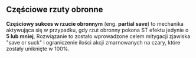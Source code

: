 ## Częściowe rzuty obronne

**Częściowy sukces w rzucie obronnym** (eng. **partial save**) to mechanika aktywująca się w przypadku, gdy rzut obronny pokona ST efektu jedynie o **5 lub mniej**, Rozwiązanie to zostało wprowadzone celem mitygacji zjawiska "save or suck" i ograniczenie ilości akcji zmarnowanych na czary, które zostały uniknięte w 100%.